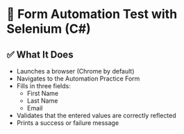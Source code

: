 # 🧪 Form Automation Test with Selenium (C#)

## ✅ What It Does

- Launches a browser (Chrome by default)
- Navigates to the Automation Practice Form
- Fills in three fields:
  - First Name
  - Last Name
  - Email
- Validates that the entered values are correctly reflected
- Prints a success or failure message

<!--
## 📦 Required Packages

Make sure the following NuGet packages are installed:

```bash
dotnet add package Selenium.WebDriver
dotnet add package Selenium.WebDriver.ChromeDriver
```

```bash
dotnet restore
dotnet run
```
-->
